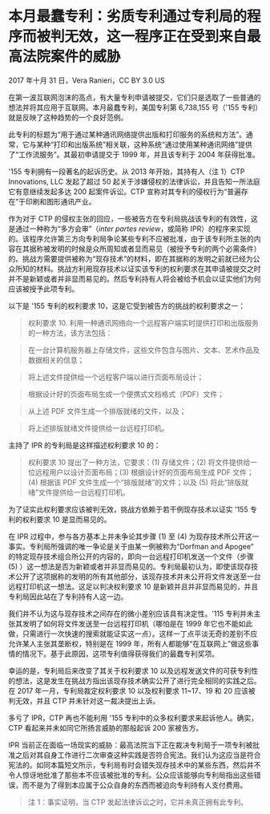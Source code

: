 # 本月最蠢专利：劣质专利通过专利局的程序而被判无效，这一程序正在受到来自最高法院案件的威胁

2017 年十月 31 日，Vera Ranieri，CC BY 3.0 US

在第一波互联网泡沫的高点，有大量专利申请被提交，它们只是选取了一些普通的想法并将其应用于互联网。本月最蠢专利，美国专利第 6,738,155 号（'155 专利）就是反映了这种趋势的一个良好范例。

此专利的标题为“用于通过某种通讯网络提供出版和打印服务的系统和方法”。通常，它与某种“打印和出版系统”相关联，这种系统“通过使用某种通讯网络”提供了“工作流服务”。其最初申请提交于 1999 年，并且该专利于 2004 年获得批准。

'155 专利拥有一段著名的起诉历史。从 2013 年开始，其持有人（注 1）CTP Innovations, LLC 发起了超过 50 起关于涉嫌侵权的法律诉讼，并且告知一所法庭它有意继续发起多达 200 起案件诉讼。CTP 宣称对其专利的侵权行为“普遍存在”于印刷和图形通讯产业。

作为对于 CTP 的侵权主张的回应，一些被告方在专利局挑战该专利的有效性，这是通过一种称为“多方会审”（_inter partes review_，或简称 IPR）的程序来实现的。该程序允许第三方向专利局争论某些专利不应被批准，由于该专利所主张的内容在其据称被发明的时候是众所周知或者显而易见（被授予专利的两个必需条件）的。挑战方需要提供被称为“现存技术”的材料，即在其据称的发明之前就已经为公众所知的材料。挑战方利用现存技术以证实该专利的权利要求在其申请被提交之时并不是新颖或者并非显而易见的。然后专利持有人将会被给予机会以证实他们为何应该被授予此项专利。

以下是 '155 专利的权利要求 10，这是它受到被告方的挑战的权利要求之一：

> 权利要求 10. 利用一种通讯网络向一个远程客户端实时提供打印和出版服务的一种方法，该方法包括：

> 在一台计算机服务器上存储文件，这些文件包含与图片、文本、艺术作品及数据相关的信息；

> 将上述文件提供给一个远程客户端以进行页面布局设计；

> 根据设计好的页面布局生成一个便携式文档格式（PDF）文件；

> 从上述 PDF 文件生成一个排版就绪的文件，以及；

> 将上述排版就绪文件提供给一台远程打印机。

主持了 IPR 的专利局是这样描述权利要求 10 的：

> 权利要求 10 提出了一种方法，它要求：(1) 存储文件；(2) 将文件提供给一位远程用户以设计页面布局；(3) 根据设计好的页面布局生成 PDF 文件；(4) 根据该 PDF 文件生成一个“排版就绪”的文件；以及 (5) 将此“排版就绪”文件提供给一台远程打印机。

为了证实此权利要求应该被判无效，挑战方依赖于若干例现存技术以证实 '155 专利的权利要求 10 是显而易见的。

在 IPR 过程中，参与各方基本上并未争论其步骤 (1) 至 (4) 为现存技术所公开这一事实。专利局所强调的唯一争论是关于由某一例被称为“Dorfman and Apogee” 的特定现存技术组合所公开的内容的，即向一台远程打印机发送一个文件（步骤 (5) ）这一想法是否为新颖或者并非显而易见的。专利局最初认为，即使该现存技术公开了这项据称的发明的所有其他部分，该现存技术并未公开将文件发送至一台远程打印机这一想法。这足以判决权利要求 10 是新颖并且并非显而易见的，并且专利局因此站在了专利持有人这一边。

我们并不认为这与现存技术之间存在的微小差别应该具有决定性。'115 专利并未主张其发明了如何将文件发送至一台远程打印机（哪怕是在 1999 年它也不能如此做，只需进行一次快速的搜索就能证实这一点）。这样一丁点平淡无奇的差别不应允许某人主张其垄断权，特别是在 1999 年，所有人都能够“在互联网上”做这些事情的情况下。基于此原因，这项专利值得获得我们的最蠢专利奖项。

幸运的是，专利局后来改变了其关于权利要求 10 以及远程发送文件的可获专利性的想法，这是发生在挑战方指出该现存技术确实公开了进行完全相同的实践之后。在 2017 年一月，专利局裁定权利要求 10 以及权利要求 11~17、19 和 20 应该被判无效，并且 CTP 并未针对这一裁决提出上诉。

多亏了 IPR，CTP 再也不能利用 '155 专利中的众多权利要求来起诉他人。确实，CTP 看起来并未如同它所扬言威胁的那般起诉 200 家被告方。

IPR 当前正在面临一场现实的威胁：最高法院当下正在裁决专利局于一项专利被批准之后对其自身工作进行二次审查这种实践是否符合宪法。我们认为这应当是符合宪法的。如同本篇短文所示，专利局有时会错失现存技术中的某些东西，然后并不令人惊讶地批准了那些本不应该被批准的专利。公众应该能够向专利局指出这些错误，而不是为了得到本应属于公众自身的东西而被迫向专利持有人支付费用。

> 注 1：事实证明，当 CTP 发起法律诉讼之时，它并未真正拥有此专利。

